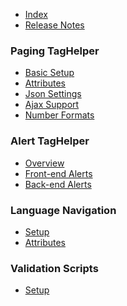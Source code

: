 - [Index][1]
- [Release Notes](https://github.com/LazZiya/TagHelpers/releases)

### Paging TagHelper
- [Basic Setup][2]
- [Attributes][3]
- [Json Settings][4]
- [Ajax Support][5]
- [Number Formats][6]

### Alert TagHelper
- [Overview][7]
- [Front-end Alerts][8]
- [Back-end Alerts][9]

### Language Navigation
- [Setup][10]
- [Attributes][11]

### Validation Scripts
- [Setup][12]

[1]:../LazZiya.TagHelpers/index.md
[2]:../LazZiya.TagHelpers/Paging-TagHelper-Basic-Setup.md
[3]:../LazZiya.TagHelpers/Paging-TagHelper-Attributes.md
[4]:../LazZiya.TagHelpers/Paging-TagHelper-Json-Settings.md
[5]:../LazZiya.TagHelpers/Paging-TagHelper-Ajax-Support.md
[6]:../LazZiya.TagHelpers/Paging-TagHelper-Number-Formats.md
[7]:../LazZiya.TagHelpers/Alert-TagHelper-Overview.md
[8]:../LazZiya.TagHelpers/Alerts-TagHelper-Front-end-Alerts.md
[9]:../LazZiya.TagHelpers/Alerts-TagHelper-Back-end-Alerts.md
[10]:../LazZiya.TagHelpers/LanguageNav-TagHelper-Setup.md
[11]:../LazZiya.TagHelpers/LanguageNav-TagHelper-Attributes.md
[12]:../LazZiya.TagHelpers/LocalizationValidationScripts-TagHelper-Setup.md